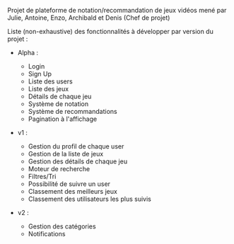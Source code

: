 Projet de plateforme de notation/recommandation de jeux vidéos mené par Julie, Antoine, Enzo, Archibald et Denis (Chef de projet)

Liste (non-exhaustive) des fonctionnalités à développer par version du projet :

- Alpha :
    - Login
    - Sign Up
    - Liste des users
    - Liste des jeux
    - Détails de chaque jeu
    - Système de notation
    - Système de recommandations
    - Pagination à l'affichage
      
- v1 :
    - Gestion du profil de chaque user
    - Gestion de la liste de jeux
    - Gestion des détails de chaque jeu
    - Moteur de recherche
    - Filtres/Tri
    - Possibilité de suivre un user
    - Classement des meilleurs jeux
    - Classement des utilisateurs les plus suivis
      
- v2 :
    - Gestion des catégories
    - Notifications
